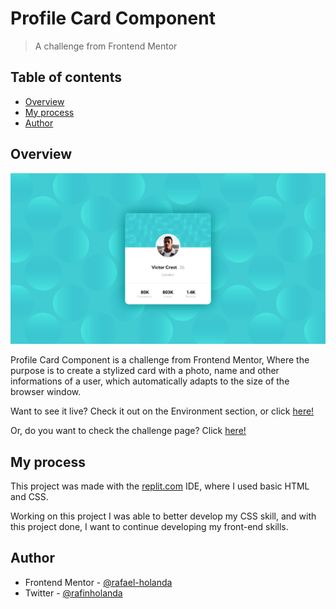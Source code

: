 # Profile Card Component

> A challenge from Frontend Mentor

## Table of contents

- [Overview](#overview)
- [My process](#my-process)
- [Author](#author)

## Overview

![](resources/screenshot.png)

Profile Card Component is a  challenge from Frontend Mentor, Where the purpose
is to create a stylized card with a photo, name and other informations of a user,
which automatically adapts to the size of the browser window.

Want to see it live? Check it out on the Environment section, or click [here!](https://rafael-holanda.github.io/profile-card-component/)

Or, do you want to check the challenge page? Click [here!](https://www.frontendmentor.io/challenges/profile-card-component-cfArpWshJ)

## My process

This project was made with the [replit.com](https://replit.com) IDE, where I used basic HTML and CSS.

Working on this project I was able to better develop my CSS skill, and with this
project done, I want to continue developing my front-end skills.

## Author

- Frontend Mentor - [@rafael-holanda](https://www.frontendmentor.io/profile/rafael-holanda)
- Twitter - [@rafinholanda](https://twitter.com/rafinholanda)
